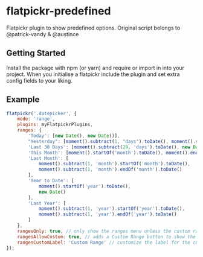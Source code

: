 # flatpickr-predefined
Flatpickr plugin to show predefined options. Original script belongs to @patrick-vandy &amp; @austince

## Getting Started
Install the package with npm (or yarn) and require or import in into your project.
When you initialise a flatpickr include the plugin and set extra config fields to your liking.

## Example
``` js
flatpickr('.datepicker', {
    mode: 'range',
    plugins: myFlatpickrPlugins,
    ranges: {
        'Today': [new Date(), new Date()],
        "Yesterday": [moment().subtract(1, "days").toDate(), moment().subtract(1, "days").toDate()],
        'Last 30 Days': [moment().subtract(29, 'days').toDate(), new Date()],
        'This Month': [moment().startOf('month').toDate(), moment().endOf('month').toDate()],
        'Last Month': [
            moment().subtract(1, 'month').startOf('month').toDate(),
            moment().subtract(1, 'month').endOf('month').toDate()
        ],
        'Year to Date': [
            moment().startOf('year').toDate(),
            new Date()
        ],
        'Last Year': [
            moment().subtract(1, 'year').startOf('year').toDate(),
            moment().subtract(1, 'year').endOf('year').toDate()
        ]
    },
    rangesOnly: true, // only show the ranges menu unless the custom range button is selected
    rangesAllowCustom: true, // adds a Custom Range button to show the calendar if `rangesOnly` is true
    rangesCustomLabel: 'Custom Range' // customize the label for the custom range button
});
```
